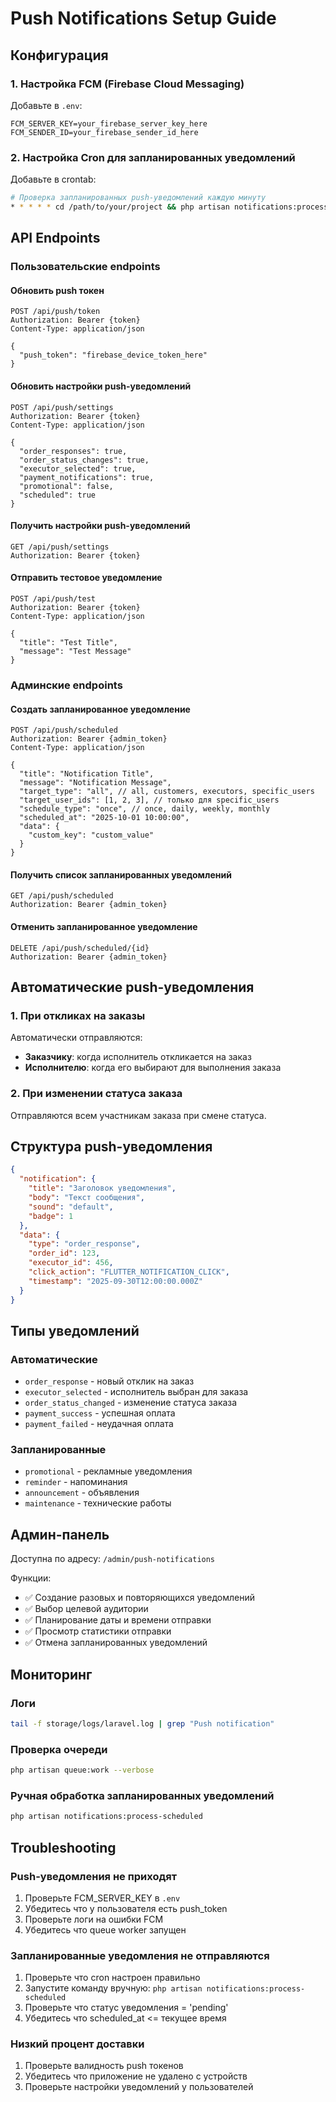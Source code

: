 # Push Notifications Setup Guide

## Конфигурация

### 1. Настройка FCM (Firebase Cloud Messaging)

Добавьте в `.env`:
```env
FCM_SERVER_KEY=your_firebase_server_key_here
FCM_SENDER_ID=your_firebase_sender_id_here
```

### 2. Настройка Cron для запланированных уведомлений

Добавьте в crontab:
```bash
# Проверка запланированных push-уведомлений каждую минуту
* * * * * cd /path/to/your/project && php artisan notifications:process-scheduled >> /dev/null 2>&1
```

## API Endpoints

### Пользовательские endpoints

#### Обновить push токен
```http
POST /api/push/token
Authorization: Bearer {token}
Content-Type: application/json

{
  "push_token": "firebase_device_token_here"
}
```

#### Обновить настройки push-уведомлений
```http
POST /api/push/settings
Authorization: Bearer {token}
Content-Type: application/json

{
  "order_responses": true,
  "order_status_changes": true,
  "executor_selected": true,
  "payment_notifications": true,
  "promotional": false,
  "scheduled": true
}
```

#### Получить настройки push-уведомлений
```http
GET /api/push/settings
Authorization: Bearer {token}
```

#### Отправить тестовое уведомление
```http
POST /api/push/test
Authorization: Bearer {token}
Content-Type: application/json

{
  "title": "Test Title",
  "message": "Test Message"
}
```

### Админские endpoints

#### Создать запланированное уведомление
```http
POST /api/push/scheduled
Authorization: Bearer {admin_token}
Content-Type: application/json

{
  "title": "Notification Title",
  "message": "Notification Message",
  "target_type": "all", // all, customers, executors, specific_users
  "target_user_ids": [1, 2, 3], // только для specific_users
  "schedule_type": "once", // once, daily, weekly, monthly
  "scheduled_at": "2025-10-01 10:00:00",
  "data": {
    "custom_key": "custom_value"
  }
}
```

#### Получить список запланированных уведомлений
```http
GET /api/push/scheduled
Authorization: Bearer {admin_token}
```

#### Отменить запланированное уведомление
```http
DELETE /api/push/scheduled/{id}
Authorization: Bearer {admin_token}
```

## Автоматические push-уведомления

### 1. При откликах на заказы
Автоматически отправляются:
- **Заказчику**: когда исполнитель откликается на заказ
- **Исполнителю**: когда его выбирают для выполнения заказа

### 2. При изменении статуса заказа
Отправляются всем участникам заказа при смене статуса.

## Структура push-уведомления

```json
{
  "notification": {
    "title": "Заголовок уведомления",
    "body": "Текст сообщения",
    "sound": "default",
    "badge": 1
  },
  "data": {
    "type": "order_response",
    "order_id": 123,
    "executor_id": 456,
    "click_action": "FLUTTER_NOTIFICATION_CLICK",
    "timestamp": "2025-09-30T12:00:00.000Z"
  }
}
```

## Типы уведомлений

### Автоматические
- `order_response` - новый отклик на заказ
- `executor_selected` - исполнитель выбран для заказа
- `order_status_changed` - изменение статуса заказа
- `payment_success` - успешная оплата
- `payment_failed` - неудачная оплата

### Запланированные
- `promotional` - рекламные уведомления
- `reminder` - напоминания
- `announcement` - объявления
- `maintenance` - технические работы

## Админ-панель

Доступна по адресу: `/admin/push-notifications`

Функции:
- ✅ Создание разовых и повторяющихся уведомлений
- ✅ Выбор целевой аудитории
- ✅ Планирование даты и времени отправки
- ✅ Просмотр статистики отправки
- ✅ Отмена запланированных уведомлений

## Мониторинг

### Логи
```bash
tail -f storage/logs/laravel.log | grep "Push notification"
```

### Проверка очереди
```bash
php artisan queue:work --verbose
```

### Ручная обработка запланированных уведомлений
```bash
php artisan notifications:process-scheduled
```

## Troubleshooting

### Push-уведомления не приходят
1. Проверьте FCM_SERVER_KEY в `.env`
2. Убедитесь что у пользователя есть push_token
3. Проверьте логи на ошибки FCM
4. Убедитесь что queue worker запущен

### Запланированные уведомления не отправляются
1. Проверьте что cron настроен правильно
2. Запустите команду вручную: `php artisan notifications:process-scheduled`
3. Проверьте что статус уведомления = 'pending'
4. Убедитесь что scheduled_at <= текущее время

### Низкий процент доставки
1. Проверьте валидность push токенов
2. Убедитесь что приложение не удалено с устройств
3. Проверьте настройки уведомлений у пользователей
